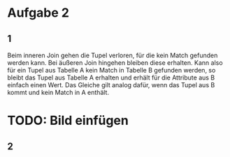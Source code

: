 # Aufgabe 2
## 1
Beim inneren Join gehen die Tupel verloren, für die kein Match gefunden werden kann.
Bei äußeren Join hingehen bleiben diese erhalten. Kann also für ein Tupel aus Tabelle A kein Match in Tabelle B gefunden werden, so bleibt das Tupel aus Tabelle A erhalten und erhält für die Attribute aus B einfach einen Wert. Das Gleiche gilt analog dafür, wenn das Tupel aus B kommt und kein Match in A enthält.

# TODO: Bild einfügen

## 2